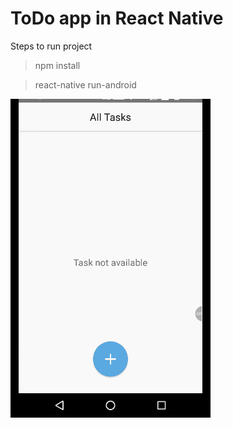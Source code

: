 
# ToDo app in React Native

Steps to run project


> npm install

> react-native run-android

![ToDo](https://github.com/binbytes/react-native-todo/blob/master/screenshot/todo.gif)
